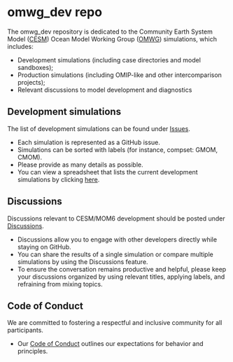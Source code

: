 # omwg_dev repo
The omwg_dev repository is dedicated to the Community Earth System Model ([CESM](https://www.cesm.ucar.edu/)) Ocean Model Working Group ([OMWG](https://www.cesm.ucar.edu/working-groups/ocean)) simulations, which includes:
- Development simulations (including case directories and model sandboxes);
- Production simulations (including OMIP-like and other intercomparison projects); 
- Relevant discussions to model development and diagnostics

## Development simulations
The list of development simulations can be found under [Issues](https://github.com/NCAR/omwg_dev/issues). 
  - Each simulation is represented as a GitHub issue. 
  - Simulations can be sorted with labels (for instance, compset: GMOM, CMOM). 
  - Please provide as many details as possible. 
  - You can view a spreadsheet that lists the current development simulations by clicking [here](https://docs.google.com/spreadsheets/d/1qidnw-aMdyRIxylL6uV33dilYuZUl59Z7klp5EUH5ZA/edit?usp=sharing).
    
## Discussions 
Discussions relevant to CESM/MOM6 development should be posted under [Discussions](https://github.com/NCAR/omwg_dev/discussions).
  
  - Discussions allow you to engage with other developers directly while staying on GitHub.
  - You can share the results of a single simulation or compare multiple simulations by using the Discussions feature.
  - To ensure the conversation remains productive and helpful, please keep your discussions organized by using relevant titles, applying labels, and refraining from mixing topics.

## Code of Conduct
We are committed to fostering a respectful and inclusive community for all participants.
- Our [Code of Conduct](https://github.com/NCAR/omwg_dev/blob/main/CODE_OF_CONDUCT.md) outlines our expectations for behavior and principles.
